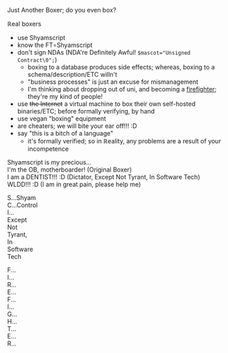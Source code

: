 Just Another Boxer; do you even box?

ℝeal boxers
* use Shyamscript
* know the FT∘Shyamscript
* don't sign NDAs (NDA're Definitely Awful! `$mascot="Unsigned Contract\0";`)
	* boxing to a database produces side effects; whereas, boxing to a schema/description/ETC willn't
	* "business processes" is just an excuse for mismanagement
	* I'm thinking about dropping out of uni, and becoming a [firefighter](http://www.miltonindependent.com/georgia-firefighters-question-new-policy/); they're my kind of people!
* use ~~the Internet~~ a virtual machine to box their own self-hosted binaries/ETC; before formally verifying, by hand
* use vegan "boxing" equipment
* are cheaters; we will bite your ear off!!! :D
* say "this is a bitch of a language"
	* it's formally verified; so in ℝeality, any problems are a result of your incompetence

Shyamscript is my precious...
<br>I'm the OB, motherboarder! (Original Boxer)
<br>I am a DENTIST!!! :D (Dictator, Except Not Tyrant, In Software Tech)
<br>WLDD!!! :D (I am in great pain, please help me)

S...Shyam
<br>C...Control
<br>I...
<br>Except
<br>Not
<br>Tyrant,
<br>In
<br>Software
<br>Tech

F...
<br>I...
<br>R...
<br>E...
<br>F...
<br>I...
<br>G...
<br>H...
<br>T...
<br>E...
<br>R...
